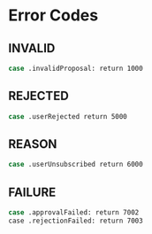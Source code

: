# Error Codes

## INVALID

```sh
case .invalidProposal: return 1000
```

## REJECTED

```sh
case .userRejected return 5000
```

## REASON

```sh
case .userUnsubscribed return 6000
```

## FAILURE

```sh
case .approvalFailed: return 7002
case .rejectionFailed: return 7003
```
